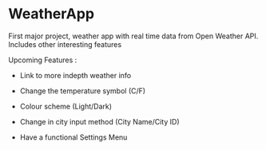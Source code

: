 # WeatherApp
First major project, weather app with real time data from Open Weather API. Includes other interesting features

Upcoming Features :

- Link to more indepth weather info

- Change the temperature symbol (C/F)

- Colour scheme (Light/Dark)

- Change in city input method (City Name/City ID)

- Have a functional Settings Menu